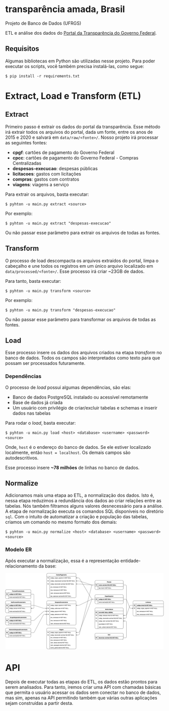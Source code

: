 # transparência amada, Brasil
Projeto de Banco de Dados (UFRGS)

ETL e análise dos dados do [Portal da Transparência do Governo Federal](http://www.portaltransparencia.gov.br).

## Requisitos
Algumas bibliotecas em Python são utilizadas nesse projeto. 
Para poder executar os scripts, você também precisa instalá-las, como segue:
```{shell}
$ pip install -r requirements.txt
```

# Extract, Load e Transform (ETL)

## Extract
Primeiro passo é extrair os dados do portal da transparência. 
Esse método irá extrair todos os arquivos do portal, dada um fonte, entre os
anos de 2015 e 2020 e salvará em `data/raw/<fonte>/`. Nosso projeto irá processar as seguintes fontes:
- **cpgf**: cartões de pagamento do Governo Federal
- **cpcc**: cartões de pagamento do Governo Federal - Compras Centralizadas
- **despesas-execucao**: despesas públicas
- **licitacoes**: gastos com licitações
- **compras**: gastos com contratos
- **viagens**: viagens a serviço

Para extrair os arquivos, basta executar:
```{shell}
$ pyhton -u main.py extract <source>
```
Por exemplo:
```{shell}
$ pyhton -u main.py extract "despesas-execucao"
```
Ou não passar esse parâmetro para extrair os arquivos de todas as fontes.

## Transform
O processo de load descompacta os arquivos extraídos do portal, limpa o cabeçalho e une 
todos os registros em um único arquivo localizado em `data/processed/<fonte>/`. 
Esse processo irá criar ~23GB de dados. 

Para tanto, basta executar:
```{shell}
$ pyhton -u main.py transform <source>
```
Por exemplo:
```{shell}
$ pyhton -u main.py transform "despesas-execucao"
```
Ou não passar esse parâmetro para transformar os arquivos de todas as fontes.

## Load
Esse processo insere os dados dos arquivos criados na etapa *transform* no banco de dados.
Todos os campos são interpretados como texto para que possam ser processados futuramente.

### Dependências
O processo de *load* possui algumas dependências, são elas:
- Banco de dados PostgreSQL instalado ou acessível remotamente
- Base de dados já criada
- Um usuário com privilégio de criar/excluir tabelas e schemas e inserir dados nas tabelas

Para rodar o *load*, basta executar:
```{shell}
$ pyhton -u main.py load <host> <database> <username> <password> <source>
```
Onde, `host` é o endereço do banco de dados. 
Se ele estiver localizado localmente, então `host = localhost`.
Os demais campos são autodescritivos.

Esse processo insere **~78 milhões** de linhas no banco de dados.

## Normalize
Adicionamos mais uma etapa ao ETL, a normalização dos dados. Isto é, nessa etapa reduzimos
a redundância dos dados ao criar relações entre as tabelas. Nós também filtramos alguns valores
desnecessário para a análise. A etapa de normalização executa os comandos SQL disponíveis no
diretório `sql`. Com o intuito de automatizar a criação e população das tabelas, criamos um 
comando no mesmo formato dos demais:
```{shell}
$ pyhton -u main.py normalize <host> <database> <username> <password> <source>
```

### Modelo ER
Após executar a normalização, essa é a representação entidade-relacionamento da base:

![Modelo ER](support/modelo_er.png)

# API
Depois de executar todas as etapas do ETL, os dados estão prontos para serem analisados.
Para tanto, iremos criar uma API com chamadas básicas que permita o usuário acessar os dados
sem conectar no banco de dados, mas sim, apenas na API permitindo também que várias outras 
aplicações sejam construídas a partir desta.
